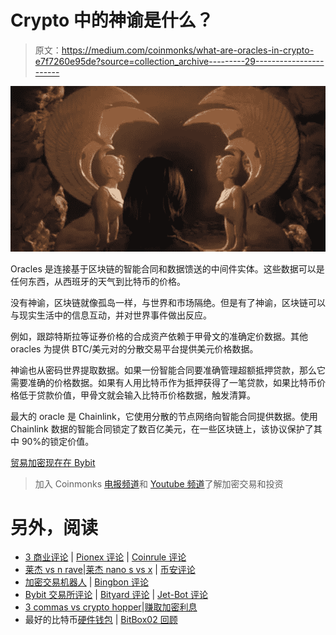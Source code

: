# Crypto 中的神谕是什么？

> 原文：<https://medium.com/coinmonks/what-are-oracles-in-crypto-e7f7260e95de?source=collection_archive---------29----------------------->

![](img/4a12f0e8cea6aa1c3b9f16d8b5c74d38.png)

Oracles 是连接基于区块链的智能合同和数据馈送的中间件实体。这些数据可以是任何东西，从西班牙的天气到比特币的价格。

没有神谕，区块链就像孤岛一样，与世界和市场隔绝。但是有了神谕，区块链可以与现实生活中的信息互动，并对世界事件做出反应。

例如，跟踪特斯拉等证券价格的合成资产依赖于甲骨文的准确定价数据。其他 oracles 为提供 BTC/美元对的分散交易平台提供美元价格数据。

神谕也从密码世界提取数据。如果一份智能合同要准确管理超额抵押贷款，那么它需要准确的价格数据。如果有人用比特币作为抵押获得了一笔贷款，如果比特币价格低于贷款价值，甲骨文就会输入比特币价格数据，触发清算。

最大的 oracle 是 Chainlink，它使用分散的节点网络向智能合同提供数据。使用 Chainlink 数据的智能合同锁定了数百亿美元，在一些区块链上，该协议保护了其中 90%的锁定价值。

[贸易加密现在在 Bybit](http://www.bybit.com)

> 加入 Coinmonks [电报频道](https://t.me/coincodecap)和 [Youtube 频道](https://www.youtube.com/c/coinmonks/videos)了解加密交易和投资

# 另外，阅读

*   [3 商业评论](/coinmonks/3commas-review-an-excellent-crypto-trading-bot-2020-1313a58bec92) | [Pionex 评论](https://coincodecap.com/pionex-review-exchange-with-crypto-trading-bot) | [Coinrule 评论](/coinmonks/coinrule-review-2021-a-beginner-friendly-crypto-trading-bot-daf0504848ba)
*   [莱杰 vs n rave](/coinmonks/ledger-vs-ngrave-zero-7e40f0c1d694)|[莱杰 nano s vs x](/coinmonks/ledger-nano-s-vs-x-battery-hardware-price-storage-59a6663fe3b0) | [币安评论](/coinmonks/binance-review-ee10d3bf3b6e)
*   [加密交易机器人](/coinmonks/crypto-trading-bot-c2ffce8acb2a) | [Bingbon 评论](https://coincodecap.com/bingbon-review)
*   [Bybit 交易所评论](/coinmonks/bybit-exchange-review-dbd570019b71) | [Bityard 评论](https://coincodecap.com/bityard-reivew) | [Jet-Bot 评论](https://coincodecap.com/jet-bot-review)
*   [3 commas vs crypto hopper](/coinmonks/3commas-vs-pionex-vs-cryptohopper-best-crypto-bot-6a98d2baa203)|[赚取加密利息](/coinmonks/earn-crypto-interest-b10b810fdda3)
*   最好的比特币[硬件钱包](/coinmonks/hardware-wallets-dfa1211730c6) | [BitBox02 回顾](/coinmonks/bitbox02-review-your-swiss-bitcoin-hardware-wallet-c36c88fff29)